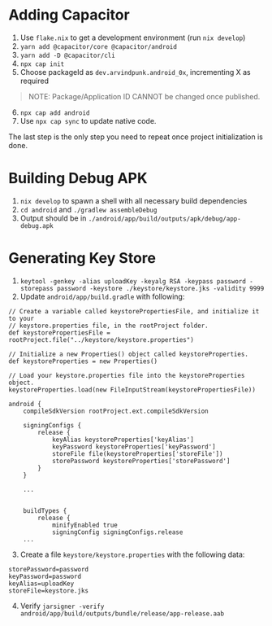 # Adding Capacitor

1. Use `flake.nix` to get a development environment (run `nix develop`)
2. `yarn add @capacitor/core @capacitor/android`
3. `yarn add -D @capacitor/cli`
4. `npx cap init`
5. Choose packageId as `dev.arvindpunk.android_0x`, incrementing X as required  
> NOTE: Package/Application ID CANNOT be changed once published.
6. `npx cap add android`
7. Use `npx cap sync` to update native code.

The last step is the only step you need to repeat once project initialization is done.

# Building Debug APK

1. `nix develop` to spawn a shell with all necessary build dependencies
2. `cd android` and `./gradlew assembleDebug`
3. Output should be in `./android/app/build/outputs/apk/debug/app-debug.apk`

# Generating Key Store
1. `keytool -genkey -alias uploadKey -keyalg RSA -keypass password -storepass password -keystore ./keystore/keystore.jks -validity 9999`
2. Update `android/app/build.gradle` with following:
```
// Create a variable called keystorePropertiesFile, and initialize it to your
// keystore.properties file, in the rootProject folder.
def keystorePropertiesFile = rootProject.file("../keystore/keystore.properties")

// Initialize a new Properties() object called keystoreProperties.
def keystoreProperties = new Properties()

// Load your keystore.properties file into the keystoreProperties object.
keystoreProperties.load(new FileInputStream(keystorePropertiesFile))

android {
    compileSdkVersion rootProject.ext.compileSdkVersion
    
    signingConfigs {
        release {
            keyAlias keystoreProperties['keyAlias']
            keyPassword keystoreProperties['keyPassword']
            storeFile file(keystoreProperties['storeFile'])
            storePassword keystoreProperties['storePassword']
        }
    }
    
    ...


    buildTypes {
        release {
            minifyEnabled true
            signingConfig signingConfigs.release
    ...
```
3. Create a file `keystore/keystore.properties` with the following data:
```
storePassword=password
keyPassword=password
keyAlias=uploadKey
storeFile=keystore.jks
```

4. Verify 
`jarsigner -verify android/app/build/outputs/bundle/release/app-release.aab`